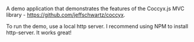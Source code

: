 A demo application that demonstrates the features of the Coccyx.js MVC library - https://github.com/jeffschwartz/coccyx.

To run the demo, use a local http server. I recommend using NPM to install http-server. It works great!